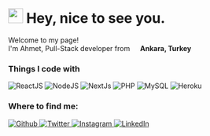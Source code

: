 <h1>
    <img src="https://emojis.slackmojis.com/emojis/images/1531849430/4246/blob-sunglasses.gif?1531849430" width="30"/> Hey, nice to see you.
</h1>
<p>Welcome to my page! </br> I'm Ahmet, Pull-Stack developer from <img src="https://image.flaticon.com/icons/svg/2060/2060608.svg" width="13"/> <b>Ankara, Turkey</b></p>
<h3>Things I code with</h3>
<p>
    <img alt="ReactJS" src="https://img.shields.io/badge/-ReactJS-black?style=flat-square&logo=react"/>
    <img alt="NodeJS" src="https://img.shields.io/badge/-NodeJS-black?style=flat-square&logo=node.js"/>
    <img alt="NextJs" src="https://img.shields.io/badge/-NextJS-black?style=flat-square&logo=next.js"/>
    <img alt="PHP" src="https://img.shields.io/badge/-MySQL-orange?style=flat-square&logo=php"/>
    <img alt="MySQL" src="https://img.shields.io/badge/-MySQL-orange?style=flat-square&logo=mysql"/>
    <img alt="Heroku" src="https://img.shields.io/badge/-Heroku-430098?style=flat-square&logo=heroku"/>
</p>
<h3>Where to find me:</h3>
<p>
    <a href="https://github.com/codescaptain/" target="_blank">
        <img alt="Github" src="https://img.shields.io/badge/GitHub-%2312100E.svg?&style=for-the-badge&logo=Github&logoColor=white"/>
    </a>
    <a href="https://twitter.com/codescaptain/" target="_blank">
        <img alt="Twitter" src="https://img.shields.io/badge/twitter-%231DA1F2.svg?&style=for-the-badge&logo=twitter&logoColor=white"/>
    </a>
    <a href="https://www.instagram.com/codescaptain/" target="_blank">
        <img alt="Instagram" src="https://img.shields.io/badge/instagram-%2312100E.svg?&style=for-the-badge&logo=instagram&logoColor=white"/>
    </a>
    <a href="https://www.linkedin.com/in/ahmet-kaptan/" target="_blank">
        <img alt="LinkedIn" src="https://img.shields.io/badge/linkedin-%230077B5.svg?&style=for-the-badge&logo=linkedin&logoColor=white"/>
    </a>
</p>
